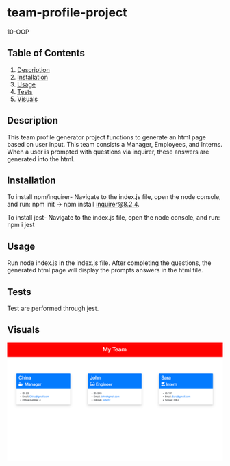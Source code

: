# team-profile-project
10-OOP

## Table of Contents
1. [Description](#Description)
2. [Installation](#Installation)
3. [Usage](#Usage)
4. [Tests](#Tests)
5. [Visuals](#Visuals)

## Description
This team profile generator project functions to generate an html page based on user input. This team consists a Manager, Employees, and Interns. When a user is prompted with questions via inquirer, these answers are generated into the html.   

## Installation
To install npm/inquirer-
Navigate to the index.js file, open the node console, and run: npm init -> npm install inquirer@8.2.4.

To install jest-
Navigate to the index.js file, open the node console, and run: npm i jest

## Usage
Run node index.js in the index.js file. After completing the questions, the generated html page will display the prompts answers in the html file.

## Tests
Test are performed through jest. 

## Visuals
![Alt text](./Team-Profile.png)